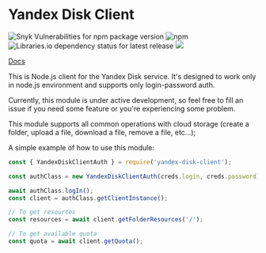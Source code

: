 # Yandex Disk Client 
![Snyk Vulnerabilities for npm package version](https://img.shields.io/snyk/vulnerabilities/npm/yandex-disk-client?style=for-the-badge)    ![npm](https://img.shields.io/npm/dm/yandex-disk-client?style=for-the-badge)       ![Libraries.io dependency status for latest release](https://img.shields.io/librariesio/release/npm/yandex-disk-client?style=for-the-badge)     ![](https://img.shields.io/npm/v/yandex-disk-client?style=for-the-badge) 

[Docs](https://github.com/Pterko/yandex-disk-client/blob/master/docs/modules/_index_.md)


This is Node.js client for the Yandex Disk service. It's designed to work only in node.js environment and supports only login-password auth.

Currently, this module is under active development, so feel free to fill an issue if you need some feature or you're experiencing some problem.

This module supports all common operations with cloud storage (create a folder, upload a file, download a file, remove a file, etc...);

A simple example of how to use this module: 
```javascript
const { YandexDiskClientAuth } = require('yandex-disk-client');

const authClass = new YandexDiskClientAuth(creds.login, creds.password);

await authClass.logIn();
const client = authClass.getClientInstance();

// To get resources
const resources = await client.getFolderResources('/');

// To get available quota
const quota = await client.getQuota();

```